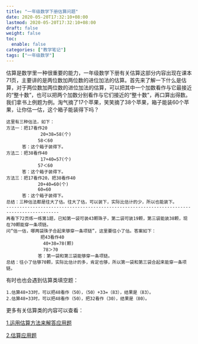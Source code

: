 ```yaml
---
title: "一年级数学下册估算问题"
date: 2020-05-20T17:32:10+08:00
lastmod: 2020-05-20T17:32:10+08:00
draft: false
weight: false
toc:
  enable: false
categories: ["教学笔记"]
tags: ["一年级数学"] 
---
```


 估算是数学里一种很重要的能力，一年级数学下册有关估算这部分内容出现在课本71页，主要讲的是两位数加两位数的进位加法的估算。首先来了解一下什么是估算，对于两位数加两位数的进位加法的估算，可以把其中一个加数看作与它最接近的“整十数”，也可以把两个加数分别看作与它们接近的“整十数”，再口算出得数。我们拿书上例题为例。淘气摘了17个苹果，笑笑摘了38个苹果，箱子能装60个苹果，让你估一估，这个箱子能装得下吗？

```
这里有三种估法，如下：
方法一：把17看作20
             20+38=58(个)
            58＜60
      答：这个箱子装得下。
方法二：把38看作40
             17+40=57(个)
            57＜60
      答：这个箱子装得下。
方法三：把17看作20，把38看作40
            20+40=60(个)
            60=60
      答：这个箱子装得下。
总结：三种估法都是往大了估。往大了估，可以装下，实际比估计的少，所以也能装下。
------------------------------------------------------------------------------------------
再看下72页练一练第1题，已知第一袋可装43颗珠子，第二袋可装19颗，第三袋能装38颗，现在70颗能穿一条项链。
问“估一估，哪两袋珠子合起来够穿一条项链”，这里要往小了估。答案如下：
             把43看作40
              40+38=78(颗)
              78＞70
            答：第一袋和第三袋能够穿一条项链。
总结：往小了估够70颗，实际比估计的多，肯定也够，所以第一袋和第三袋合起来能穿一条项链。
```

有时也也会遇到估算类填空题：

```
1.估算48+33时，可以把48看作（50），（50）+33=（83），结果是（83）。
2.估算48+33时，可以把48看作（50），把32看作（30），结果是（80）。
```

更多有关估算类的内容可以查看：

[1.运用估算方法来解答应用题](http://blog.sina.com.cn/s/blog_81e64c020100wxdx.html)

[2.估算应用题](https://wenku.baidu.com/view/e80250c750e79b89680203d8ce2f0066f5336482.html)